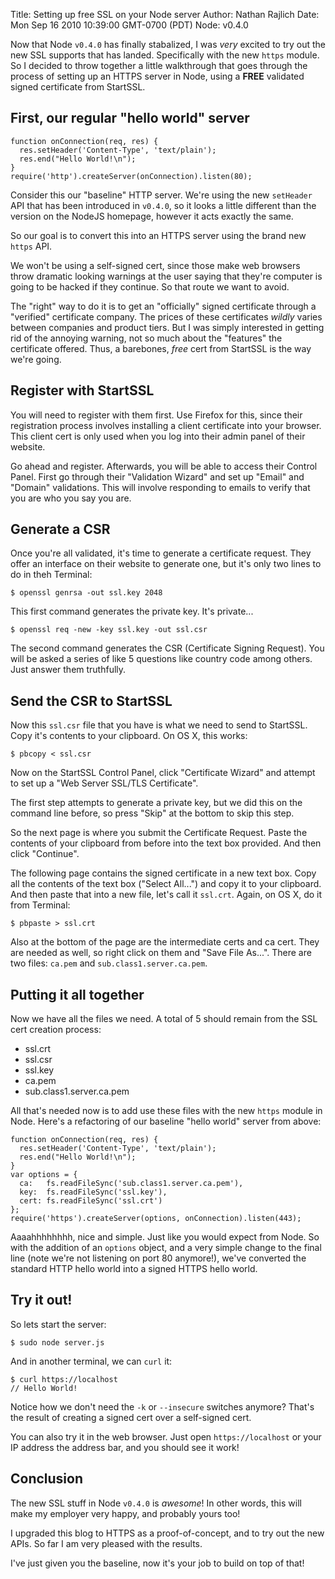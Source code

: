 Title: Setting up free SSL on your Node server
Author: Nathan Rajlich
Date: Mon Sep 16 2010 10:39:00 GMT-0700 (PDT)
Node: v0.4.0



Now that Node `v0.4.0` has finally stabalized, I was _very_ excited to try out the new
SSL supports that has landed. Specifically with the new `https` module. So I decided to
throw together a little walkthrough that goes through the process of setting up an HTTPS
server in Node, using a __FREE__ validated signed certificate from StartSSL.


## First, our regular "hello world" server

    function onConnection(req, res) {
      res.setHeader('Content-Type', 'text/plain');
      res.end("Hello World!\n");
    }
    require('http').createServer(onConnection).listen(80);

Consider this our "baseline" HTTP server. We're using the new `setHeader` API that has
been introduced in `v0.4.0`, so it looks a little different than the version on the
NodeJS homepage, however it acts exactly the same.

So our goal is to convert this into an HTTPS server using the brand new `https` API.

We won't be using a self-signed cert, since those make web browsers throw dramatic looking
warnings at the user saying that they're computer is going to be hacked if they continue.
So that route we want to avoid.

The "right" way to do it is to get an "officially" signed certificate through a "verified"
certificate company. The prices of these certificates _wildly_ varies between companies
and product tiers. But I was simply interested in getting rid of the annoying warning,
not so much about the "features" the certificate offered. Thus, a barebones, _free_ cert
from StartSSL is the way we're going.


## Register with StartSSL

You will need to register with them first. Use Firefox for this, since their registration
process involves installing a client certificate into your browser. This client cert is
only used when you log into their admin panel of their website.

Go ahead and register. Afterwards, you will be able to access their Control Panel.
First go through their "Validation Wizard" and set up "Email" and "Domain" validations.
This will involve responding to emails to verify that you are who you say you are.


## Generate a CSR

Once you're all validated, it's time to generate a certificate request. They offer an interface
on their website to generate one, but it's only two lines to do in theh Terminal:

    $ openssl genrsa -out ssl.key 2048

This first command generates the private key. It's private...

    $ openssl req -new -key ssl.key -out ssl.csr

The second command generates the CSR (Certificate Signing Request). You will be asked a
series of like 5 questions like country code among others. Just answer them truthfully.


## Send the CSR to StartSSL

Now this `ssl.csr` file that you have is what we need to send to StartSSL. Copy it's contents
to your clipboard. On OS X, this works:

    $ pbcopy < ssl.csr

Now on the StartSSL Control Panel, click "Certificate Wizard" and attempt to set up a
"Web Server SSL/TLS Certificate".

The first step attempts to generate a private key, but we did this on the command line
before, so press "Skip" at the bottom to skip this step.

So the next page is where you submit the Certificate Request. Paste the contents of your
clipboard from before into the text box provided. And then click "Continue".

The following page contains the signed certificate in a new text box. Copy all the contents
of the text box ("Select All...") and copy it to your clipboard. And then paste that
into a new file, let's call it `ssl.crt`. Again, on OS X, do it from Terminal:

    $ pbpaste > ssl.crt

Also at the bottom of the page are the intermediate certs and ca cert. They are needed as well,
so right click on them and "Save File As...". There are two files: `ca.pem` and
`sub.class1.server.ca.pem`.


## Putting it all together

Now we have all the files we need. A total of 5 should remain from the SSL cert creation process:

  * ssl.crt
  * ssl.csr
  * ssl.key
  * ca.pem
  * sub.class1.server.ca.pem

All that's needed now is to add use these files with the new `https` module in Node. Here's
a refactoring of our baseline "hello world" server from above:

    function onConnection(req, res) {
      res.setHeader('Content-Type', 'text/plain');
      res.end("Hello World!\n");
    }
    var options = {
      ca:   fs.readFileSync('sub.class1.server.ca.pem'),
      key:  fs.readFileSync('ssl.key'),
      cert: fs.readFileSync('ssl.crt')
    };
    require('https').createServer(options, onConnection).listen(443);

Aaaahhhhhhhh, nice and simple. Just like you would expect from Node. So with the addition
of an `options` object, and a very simple change to the final line (note we're not listening
on port 80 anymore!), we've converted the standard HTTP hello world into a signed HTTPS hello
world.

## Try it out!

So lets start the server:

    $ sudo node server.js

And in another terminal, we can `curl` it:

    $ curl https://localhost
    // Hello World!

Notice how we don't need the `-k` or `--insecure` switches anymore? That's the result of
creating a signed cert over a self-signed cert.

You can also try it in the web browser. Just open `https://localhost` or your IP address
the address bar, and you should see it work!


## Conclusion

The new SSL stuff in Node `v0.4.0` is _awesome_! In other words, this will make my employer
very happy, and probably yours too!

I upgraded this blog to HTTPS as a proof-of-concept, and to try out the new APIs. So far
I am very pleased with the results.

I've just given you the baseline, now it's your job to build on top of that!
